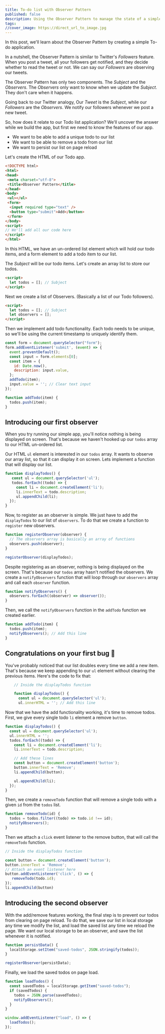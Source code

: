 ```yaml
---
title: To-do list with Observer Pattern
published: false
description: Using the Observer Pattern to manage the state of a simple todo list app.
tags: 
//cover_image: https://direct_url_to_image.jpg
--- 
```


In this post, we'll learn about the Observer Pattern by creating a simple To-do application.

In a nutshell, the Observer Pattern is similar to Twitter's _Followers_ feature. When you post a tweet, all your followers get notified, and they decide whether to read the tweet or not. We can say our _Followers_ are observing our tweets.

The Observer Pattern has only two components. The _Subject_ and the _Observers_. The _Observers_ only want to know when we update the _Subject_. They don't care when it happens.

Going back to our Twitter analogy, Our _Tweet_ is the _Subject_, while our _Followers_ are the _Observers_. We notify our followers whenever we post a new tweet.

So, how does it relate to our Todo list application? We'll uncover the answer while we build the app, but first we need to know the features of our app.

- We want to be able to add a unique todo to our list
- We want to be able to remove a todo from our list
- We want to persist our list on page reload

Let's create the HTML of our Todo app.

```html
<!DOCTYPE html>
<html>
<head>
 <meta charset="utf-8">
 <title>Observer Pattern</title>
</head>
<body>
 <ul></ul>
 <form>
  <input required type="text" />
  <button type="submit">Add</button>
 </form>
</body>
<script>
// We'll add all our code here
</script>
</html>
```

In this HTML, we have an un-ordered list element which will hold our todo items, and a form element to add a todo item to our list.

The _Subject_ will be our todo items. Let's create an array list to store our todos.

```html
<script>
  let todos = []; // Subject
</script>
```

Next we create a list of Observers. (Basically a list of our Todo followers).

```html
<script>
  let todos = []; // Subject
  let observers = [];
</script>
```

Then we implement add todo functionality. Each todo needs to be unique, so we'll be using the current timestamp to uniquely identify them.

```js
const form = document.querySelector("form");
form.addEventListener('submit', (event) => {
  event.preventDefault();
  const input = form.elements[0];
  const item = {
    id: Date.now(),
    description: input.value,
  };
  addTodo(item);
  input.value = ''; // Clear text input
});

function addTodo(item) {
  todos.push(item);
}
```

## Introducing our first observer

When you try running our simple app, you'll notice nothing is being displayed on screen. That's because we haven't hooked up our `todos` array to our HTML un-ordered list.

Our HTML `ul` element is interested in our `todos` array. It wants to observe our array list, so that it can display it on screen. Lets implement a function that will display our list.

```js
function displayTodos() {
   const ul = document.querySelector('ul');
   todos.forEach((todo) => {
     const li = document.createElement('li');
     li.innerText = todo.description;
     ul.appendChild(li);
  });
}
```

Now, to register as an observer is simple. We just have to add the `displayTodos` to our list of `observers`. To do that we create a function to `register` new observers.

```js
function registerObserver(observer) {
  // The observers array is basically an array of functions
  observers.push(observer);
}

registerObserver(displayTodos);
```

Despite registering as an observer, nothing is being displayed on the screen. That's because our `todos` array hasn't notified the observers.
We create a `notifyObservers` function that will loop through our `observers` array and call each `observer` function.

```js
function notifyObservers() {
  observers.forEach((observer) => observer());
}
```

Then, we call the `notifyObservers` function in the `addTodo` function we created earlier.

```js
function addTodo(item) {
  todos.push(item);
  notifyObservers(); // Add this line
}
```

## Congratulations on your first bug 🥳

You've probably noticed that our list doubles every time we add a new item. That's because we keep appending to our `ul` element without clearing the previous items. Here's the code to fix that:

```js
    // Inside the displayTodos function

    function displayTodos() {
      const ul = document.querySelector('ul');
      ul.innerHTML = ''; // Add this line
```

Now that we have the add functionality working, it's time to remove todos.
First, we give every single todo `li` element a remove `button`.

```js
function displayTodos() {
  const ul = document.querySelector('ul');
  ul.innerHTML = '';
  todos.forEach((todo) => {
    const li = document.createElement('li');
    li.innerText = todo.description;

    // Add these lines
    const button = document.createElement('button');
    button.innerText = 'Remove';
    li.appendChild(button);

    ul.appendChild(li);
  });
}
```

Then, we create a `removeTodo` function that will remove a single todo with a given `id` from the `todos` list.

```js
function removeTodo(id) {
  todos = todos.filter((todo) => todo.id !== id);
  notifyObservers();
}
```

Then we attach a `click` event listener to the remove button, that will call the `removeTodo` function.

```js
// Inside the displayTodos function

const button = document.createElement('button');
button.innerText = 'Remove';
// Attach an event listener here
button.addEventListener('click', () => {
   removeTodo(todo.id);
});
li.appendChild(button)
```

## Introducing the second observer

With the add/remove features working, the final step is to prevent our todos from clearing on page reload. To do that, we save our list in local storage any time we modify the list, and load the saved list any time we reload the page.
We want our local storage to be an observer, and save the list whenever it is notified.

```js
function persistData() {
  localStorage.setItem("saved-todos", JSON.stringify(todos));
}

registerObserver(persistData);
```

Finally, we load the saved todos on page load.

```js
function loadTodos() {
  const savedTodos = localStorage.getItem("saved-todos");
  if (savedTodos) {
    todos = JSON.parse(savedTodos);
    notifyObservers();
  }
}

window.addEventListener("load", () => {
  loadTodos();
});
```
